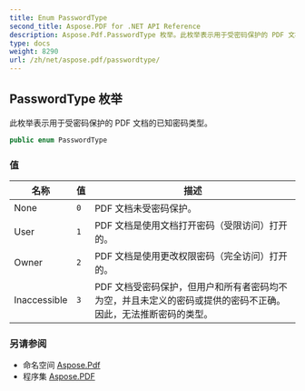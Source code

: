 ```yaml
---
title: Enum PasswordType
second_title: Aspose.PDF for .NET API Reference
description: Aspose.Pdf.PasswordType 枚举。此枚举表示用于受密码保护的 PDF 文档的已知密码类型
type: docs
weight: 8290
url: /zh/net/aspose.pdf/passwordtype/
---
```

## PasswordType 枚举

此枚举表示用于受密码保护的 PDF 文档的已知密码类型。

```csharp
public enum PasswordType
```

### 值

| 名称 | 值 | 描述 |
| --- | --- | --- |
| None | `0` | PDF 文档未受密码保护。 |
| User | `1` | PDF 文档是使用文档打开密码（受限访问）打开的。 |
| Owner | `2` | PDF 文档是使用更改权限密码（完全访问）打开的。 |
| Inaccessible | `3` | PDF 文档受密码保护，但用户和所有者密码均不为空，并且未定义的密码或提供的密码不正确。因此，无法推断密码的类型。 |

### 另请参阅

* 命名空间 [Aspose.Pdf](../../aspose.pdf/)
* 程序集 [Aspose.PDF](../../)